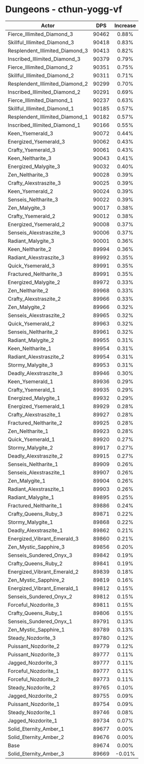 # Dungeons - cthun-yogg-vf
| Actor | DPS | Increase |
|---|:---:|:---:|
|Fierce_Illimited_Diamond_3|90462|0.88%|
|Skillful_Illimited_Diamond_3|90418|0.83%|
|Resplendent_Illimited_Diamond_3|90413|0.82%|
|Inscribed_Illimited_Diamond_3|90379|0.79%|
|Fierce_Illimited_Diamond_2|90351|0.75%|
|Skillful_Illimited_Diamond_2|90311|0.71%|
|Resplendent_Illimited_Diamond_2|90299|0.70%|
|Inscribed_Illimited_Diamond_2|90291|0.69%|
|Fierce_Illimited_Diamond_1|90237|0.63%|
|Skillful_Illimited_Diamond_1|90185|0.57%|
|Resplendent_Illimited_Diamond_1|90182|0.57%|
|Inscribed_Illimited_Diamond_1|90166|0.55%|
|Keen_Ysemerald_3|90072|0.44%|
|Energized_Ysemerald_3|90062|0.43%|
|Crafty_Ysemerald_3|90061|0.43%|
|Keen_Neltharite_3|90043|0.41%|
|Energized_Malygite_3|90032|0.40%|
|Zen_Neltharite_3|90028|0.39%|
|Crafty_Alexstraszite_3|90025|0.39%|
|Keen_Ysemerald_2|90024|0.39%|
|Senseis_Neltharite_3|90022|0.39%|
|Zen_Malygite_3|90017|0.38%|
|Crafty_Ysemerald_2|90012|0.38%|
|Energized_Ysemerald_2|90008|0.37%|
|Senseis_Alexstraszite_3|90006|0.37%|
|Radiant_Malygite_3|90001|0.36%|
|Keen_Neltharite_2|89994|0.36%|
|Radiant_Alexstraszite_3|89992|0.35%|
|Quick_Ysemerald_3|89991|0.35%|
|Fractured_Neltharite_3|89991|0.35%|
|Energized_Malygite_2|89972|0.33%|
|Zen_Neltharite_2|89968|0.33%|
|Crafty_Alexstraszite_2|89966|0.33%|
|Zen_Malygite_2|89966|0.32%|
|Senseis_Alexstraszite_2|89965|0.32%|
|Quick_Ysemerald_2|89963|0.32%|
|Senseis_Neltharite_2|89961|0.32%|
|Radiant_Malygite_2|89955|0.31%|
|Keen_Neltharite_1|89954|0.31%|
|Radiant_Alexstraszite_2|89954|0.31%|
|Stormy_Malygite_3|89953|0.31%|
|Deadly_Alexstraszite_3|89946|0.30%|
|Keen_Ysemerald_1|89936|0.29%|
|Crafty_Ysemerald_1|89935|0.29%|
|Energized_Malygite_1|89932|0.29%|
|Energized_Ysemerald_1|89929|0.28%|
|Crafty_Alexstraszite_1|89927|0.28%|
|Fractured_Neltharite_2|89925|0.28%|
|Zen_Neltharite_1|89923|0.28%|
|Quick_Ysemerald_1|89920|0.27%|
|Stormy_Malygite_2|89917|0.27%|
|Deadly_Alexstraszite_2|89915|0.27%|
|Senseis_Neltharite_1|89909|0.26%|
|Senseis_Alexstraszite_1|89907|0.26%|
|Zen_Malygite_1|89904|0.26%|
|Radiant_Alexstraszite_1|89903|0.26%|
|Radiant_Malygite_1|89895|0.25%|
|Fractured_Neltharite_1|89886|0.24%|
|Crafty_Queens_Ruby_3|89871|0.22%|
|Stormy_Malygite_1|89868|0.22%|
|Deadly_Alexstraszite_1|89862|0.21%|
|Energized_Vibrant_Emerald_3|89860|0.21%|
|Zen_Mystic_Sapphire_3|89856|0.20%|
|Senseis_Sundered_Onyx_3|89842|0.19%|
|Crafty_Queens_Ruby_2|89841|0.19%|
|Energized_Vibrant_Emerald_2|89839|0.18%|
|Zen_Mystic_Sapphire_2|89819|0.16%|
|Energized_Vibrant_Emerald_1|89812|0.15%|
|Senseis_Sundered_Onyx_2|89812|0.15%|
|Forceful_Nozdorite_3|89811|0.15%|
|Crafty_Queens_Ruby_1|89806|0.15%|
|Senseis_Sundered_Onyx_1|89791|0.13%|
|Zen_Mystic_Sapphire_1|89789|0.13%|
|Steady_Nozdorite_3|89780|0.12%|
|Puissant_Nozdorite_2|89779|0.12%|
|Puissant_Nozdorite_3|89777|0.11%|
|Jagged_Nozdorite_3|89777|0.11%|
|Forceful_Nozdorite_1|89777|0.11%|
|Forceful_Nozdorite_2|89773|0.11%|
|Steady_Nozdorite_2|89765|0.10%|
|Jagged_Nozdorite_2|89755|0.09%|
|Puissant_Nozdorite_1|89754|0.09%|
|Steady_Nozdorite_1|89746|0.08%|
|Jagged_Nozdorite_1|89734|0.07%|
|Solid_Eternity_Amber_1|89677|0.00%|
|Solid_Eternity_Amber_2|89676|0.00%|
|Base|89674|0.00%|
|Solid_Eternity_Amber_3|89669|-0.01%|

